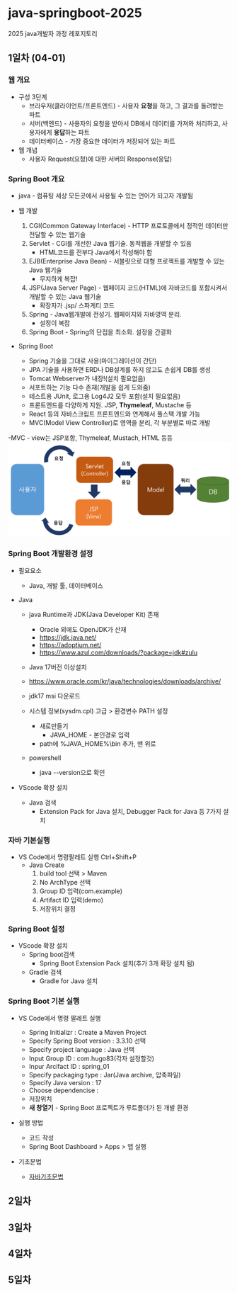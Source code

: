 # java-springboot-2025
2025 java개발자 과정 레포지토리

## 1일차 (04-01)

### 웹 개요
- 구성 3단계
    - 브라우저(클라이언트/프론트엔드) -  사용자 **요청**을 하고, 그 결과를 돌려받는 파트
    - 서버(백엔드) -  사용자의 요청을 받아서 DB에서 데이터를 가져와 처리하고, 사용자에게 **응답**하는 파트
    - 데이터베이스 - 가장 중요한 데이터가 저장되어 있는 파트
- 웹 개념
    - 사용자 Request(요청)에 대한 서버의 Response(응답)

### Spring Boot 개요
- java - 컴퓨팅 세상 모든곳에서 사용될 수 있는 언어가 되고자 개발됨
- 웹 개발
    1. CGI(Common Gateway Interface) - HTTP 프로토콜에서 정적인 데이터만 전달할 수 있는 웹기술
    2. Servlet - CGI를 개선한 Java 웹기술. 동적웹을 개발할 수 있음 
        - HTML코드를 전부다 Java에서 작성해야 함
    3. EJB(Enterprise Java Bean) - 서블릿으로 대형 프로젝트를 개발할 수 있는 Java 웹기술
        - 무지하게 복잡!
    4. JSP(Java Server Page) - 웹페이지 코드(HTML)에 자바코드를 포함시켜서 개발할 수 있는 Java 웹기술
        - 확장자가 .jsp/ 스파게티 코드
    5. Spring - Java웹개발에 전성기. 웹페이지와 자바영역 분리.
        - 설정이 복잡
    6. Spring Boot - Spring의 단접을 최소화. 설정을 간결화

- Spring Boot
    - Spring 기술을 그대로 사용(마이그레이션이 간단)
    - JPA 기술을 사용하면 ERD나 DB설계를 하지 않고도 손쉽게 DB를 생성
    - Tomcat Webserver가 내장!(설치 필요없음)
    - 서포트하는 기능 다수 존재(개발을 쉽게 도와줌)
    - 테스트용 JUnit, 로그용 Log4J2 모두 포함(설치 필요없음)
    - 프론트엔드를 다양하게 지원. JSP, **Thymeleaf**, Mustache 등
    - React 등의 자바스크립트 프론트엔드와 연계해서 풀스택 개발 가능
    - MVC(Model View Controller)로 영역을 분리, 각 부분별로 따로 개발

-MVC
    - view는 JSP포함, Thymeleaf, Mustach, HTML 등등
    <img src ="./image/sb001.png" width="600">

### Spring Boot 개발환경 설정
- 필요요소
    - Java, 개발 툴, 데이터베이스

- Java
    - java Runtime과 JDK(Java Developer Kit) 존재
        - Oracle 외에도 OpenJDK가 산재
        - https://jdk.java.net/
        - https://adoptium.net/
        - https://www.azul.com/downloads/?package=jdk#zulu
    - Java 17버전 이상설치
    - https://www.oracle.com/kr/java/technologies/downloads/archive/
    - jdk17 msi 다운로드
    
    - 시스템 정보(sysdm.cpl) 고급 > 환경변수 PATH 설정
        - 새로만들기
            - JAVA_HOME - 본인경로 입력
        - path에 %JAVA_HOME%\bin 추가, 맨 위로
    - powershell
        - java --version으로 확인

- VScode 확장 설치
    - Java 검색
        - Extension Pack for Java 설치, Debugger Pack for Java 등 7가지 설치

### 자바 기본실행
- VS Code에서 명령팔레트 실행 Ctrl+Shift+P
    - Java Create
        1. build tool 선택 > Maven
        2. No ArchType 선택
        3. Group ID 입력(com.example)
        4. Artifact ID 입력(demo)
        5. 저장위치 결정

### Spring Boot 설정
- VScode 확장 설치
    - Spring boot검색 
        - Spring Boot Extension Pack 설치(추가 3개 확장 설치 됨)
    - Gradle 검색
        - Gradle for Java 설치

### Spring Boot 기본 실행
- VS Code에서 명령 팔레트 실행
    - Spring Initializr : Create a Maven Project
    - Specify Spring Boot version : 3.3.10 선택
    - Specify project language : Java 선택
    - Input Group ID : com.hugo83(각자 설정할것)
    - Inpur Arcifact ID : spring_01
    - Specify packaging type : Jar(Java archive, 압축파일)
    - Specify Java version : 17
    - Choose dependencise : 
    - 저장위치
    - **새 창열기** - Spring Boot 프로젝트가 루트폴더가 된 개발 환경

- 실행 방법
    - 코드 작성
    - Spring Boot Dashboard > Apps > 앱 실행

- 기초문법
    - [자바기초문법](./Java_Basic.md)

## 2일차

## 3일차

## 4일차

## 5일차
